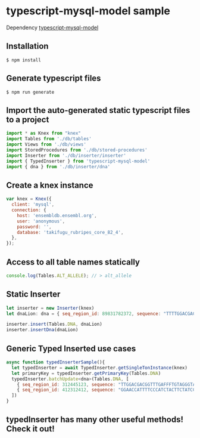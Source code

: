 # typescript-mysql-model sample

  Dependency [typescript-mysql-model](https://github.com/joelsmedberg/typescript-mysql-model)

## Installation

    $ npm install

## Generate typescript files

    $ npm run generate

## Import the auto-generated static typescript files to a project

```js
import * as Knex from "knex"
import Tables from './db/tables'
import Views from './db/views'
import StoredProcedures from './db/stored-procedures'
import Inserter from './db/inserter/inserter'
import { TypedInserter } from 'typescript-mysql-model'
import { dna } from './db/inserter/dna'
```    

## Create a knex instance

```js
var knex = Knex({
  client: 'mysql',
  connection: {
    host: 'ensembldb.ensembl.org',
    user: 'anonymous',
    password: '',
    database: 'takifugu_rubripes_core_82_4',
  },
});
``` 

## Access to all table names statically

```js
console.log(Tables.ALT_ALLELE); // > alt_allele
``` 

## Static Inserter

```js
let inserter = new Inserter(knex)
let dnaLion: dna = { seq_region_id: 89831782372, sequence: "TTTTGGACGACGGTTTGATGTAGGGTAGT" }

inserter.insert(Tables.DNA, dnaLion)
inserter.insertDna(dnaLion)
``` 

## Generic Typed Inserted use cases

```js
async function typedInserterSample(){
  let typedInserter = await TypedInserter.getSingleTonInstance(knex)
  let primaryKey = typedInserter.getPrimaryKey(Tables.DNA)
  typedInserter.batchUpdate<dna>(Tables.DNA, [
    { seq_region_id: 312445123, sequence: "TTGGACGACGGTTTGAFFFTGTAGGGTAGT" },
    { seq_region_id: 412312412, sequence: "GGAACCATTTTCCCATCTACTTCTATCCAT" }
  ])
}
```

## typedInserter has many other useful methods! Check it out!
